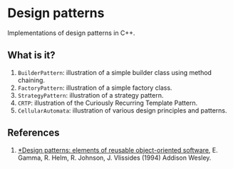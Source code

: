 # Design patterns

Implementations of design patterns in C++.


## What is it?

1. `BuilderPattern`: illustration of a simple builder class using method
   chaining.
1. `FactoryPattern`: illustration of a simple factory class.
1. `StrategyPattern`: illustration of a strategy pattern.
1. `CRTP`: illustration of the Curiously Recurring Template Pattern.
1. `CellularAutomata`: illustration of various design principles and patterns.


## References

1. [*Design patterns: elements of reusable object-oriented software](https://www.amazon.co.uk/Design-patterns-elements-reusable-object-oriented/dp/0201633612/ref=sr_1_1?ie=UTF8&qid=1519888037&sr=8-1&keywords=design+patterns), E. Gamma, R. Helm, R. Johnson, J. Vlissides (1994) Addison Wesley.
